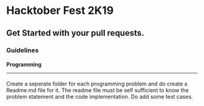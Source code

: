 # Hacktober Fest 2K19
## Get Started with your pull requests.

### Guidelines
#### Programming<hr>
Create a seperate folder for each programming problem and do create a Readme.md file for it.
The readme file must be self sufficient to know the problem statement and the code implementation.
Do add some test cases.
